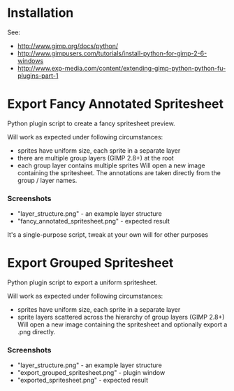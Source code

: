 Installation
==================
See:
- http://www.gimp.org/docs/python/
- http://www.gimpusers.com/tutorials/install-python-for-gimp-2-6-windows
- http://www.exp-media.com/content/extending-gimp-python-python-fu-plugins-part-1

Export Fancy Annotated Spritesheet
==================================
Python plugin script to create a fancy spritesheet preview.

Will work as expected under following circumstances:
- sprites have uniform size, each sprite in a separate layer
- there are multiple group layers (GIMP 2.8+) at the root
- each group layer contains multiple sprites
Will open a new image containing the spritesheet.
The annotations are taken directly from the group / layer names.

### Screenshots

- "layer_structure.png" - an example layer structure
- "fancy_annotated_spritesheet.png" - expected result

It's a single-purpose script, tweak at your own will for other purposes

Export Grouped Spritesheet
==================================
Python plugin script to export a uniform spritesheet.

Will work as expected under following circumstances:
- sprites have uniform size, each sprite in a separate layer
- sprite layers scattered across the hierarchy of group layers (GIMP 2.8+)
Will open a new image containing the spritesheet and optionally export a .png directly.

### Screenshots

- "layer_structure.png" - an example layer structure
- "export_grouped_spritesheet.png" - plugin window
- "exported_spritesheet.png" - expected result
